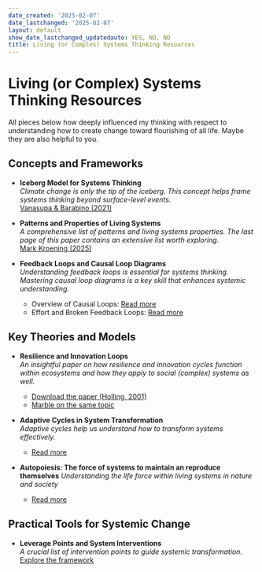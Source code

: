 ```yaml
---
date_created: '2025-02-07'
date_lastchanged: '2025-02-07'
layout: default
show_date_lastchanged_updatedauto: YES, NO, NO
title: Living (or Complex) Systems Thinking Resources
---
```

# Living (or Complex) Systems Thinking Resources
All pieces below how deeply influenced my thinking with respect to understanding how to create change toward flourishing of all life. Maybe they are also helpful to you. 

## Concepts and Frameworks

- **Iceberg Model for Systems Thinking**  
  *Climate change is only the tip of the iceberg. This concept helps frame systems thinking beyond surface-level events.*  
  [Vanasupa & Barabino (2021)](MMSIcebergDynamics.md)

- **Patterns and Properties of Living Systems**  
  *A comprehensive list of patterns and living systems properties. The last page of this paper contains an extensive list worth exploring.*  
  [Mark Kroening (2025)](https://socialinnovationsjournal.com/index.php/sij/article/view/9028/7401)

- **Feedback Loops and Causal Loop Diagrams**  
  *Understanding feedback loops is essential for systems thinking. Mastering causal loop diagrams is a key skill that enhances systemic understanding.*  
  - Overview of Causal Loops: [Read more](SYSTEMS-THINKING-OVERVIEW-CAUSAL-LOOPS.md)  
  - Effort and Broken Feedback Loops: [Read more](EFFORT-BROKEN-FEEDBACK.md)

## Key Theories and Models

- **Resilience and Innovation Loops**  
  *An insightful paper on how resilience and innovation cycles function within ecosystems and how they apply to social (complex) systems as well.*  
	- [Download the paper (Holling, 2001)](https://d1wqtxts1xzle7.cloudfront.net/92170458/Holling_2001._Understanding_the_Complexity_of_Economic_Ecological_and_Social_Systems-libre.pdf?1665271432=&response-content-disposition=inline%3B+filename%3DUnderstanding_the_Complexity_of_Economic.pdf&Expires=1738965167&Signature=I0Hnrga5ufx3c71YGAnAfh3sjroNQud5mZMHrmZcAfT3g5uI~M3kSL3JdafbilrFa09OZkRQAf--YhL6GOAusrWbHMewbPKZQfmZPRqlN3xju0vpgPFEEC~v61O6y4juMXY~TsNDFYqbxncKYBSsXk49hryVW0YhbkQP1MLHQ9dF4vdDbasMN-maOzbnKbKAYqDU-Z0LUtlC6eT92EGBUnHwvDZv2H6jjapdKicCCZryllO7SEzPQ8oI9eD4gCTu8Z-cv9n3u3PpZiACWEjzhnKHbi-gxKJw4AATJrUk7ABhnmlGDNWeSD~deS4uc-88WBwYKMaym7GTLrs5sQNsfA__&Key-Pair-Id=APKAJLOHF5GGSLRBV4ZA)
	- [Marble on the same topic](ADAPT-CYCLES-A.md)

- **Adaptive Cycles in System Transformation**  
  *Adaptive cycles help us understand how to transform systems effectively.*  
	- [Read more](ADAPT-CYCLES-A.md)

- **Autopoiesis: The force of systems to maintain an reproduce themselves**
  *Understanding the life force within living systems in nature and society*  
	- [Read more](AUTOPOIESIS-A.md)

## Practical Tools for Systemic Change

- **Leverage Points and System Interventions**  
  *A crucial list of intervention points to guide systemic transformation.*  
  [Explore the framework](MMSSystemIntervention-A.md)


